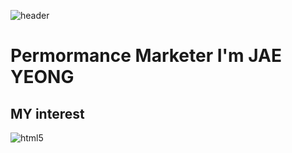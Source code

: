![header](https://capsule-render.vercel.app/api?type=rounded&color=gradient&text=%20jay%20&height=200&fontSize=80&textBg=true)
<h1>Permormance Marketer I'm JAE YEONG</h1>

<h2> MY interest</h2>

<img alt="html5" src="https://img.shields.io/badge/-HTML5-E34F26?style=flat-square&logo=html5&logoColor=white" />
